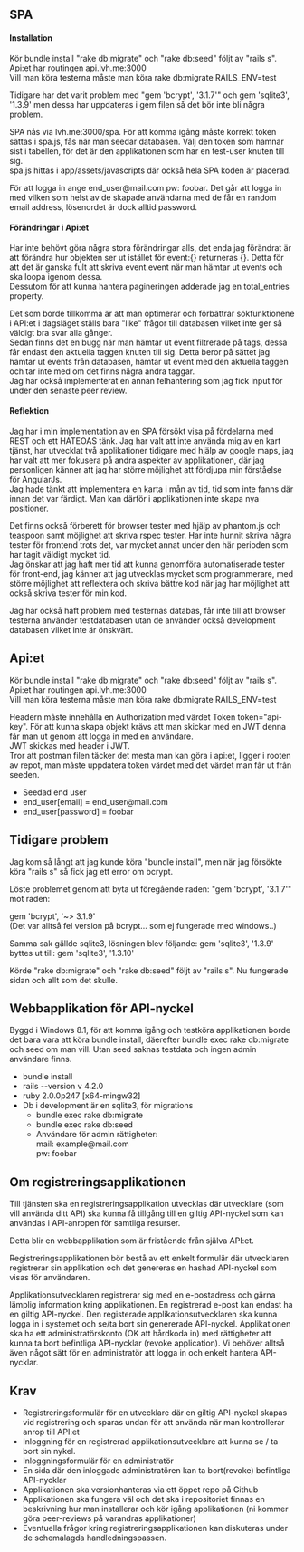 <h2>SPA</h2>
<h4>Installation</h4>
<p>
	Kör bundle install "rake db:migrate" och "rake db:seed" följt av "rails s".<br>
	Api:et har routingen api.lvh.me:3000<br>
	Vill man köra testerna måste man köra rake db:migrate RAILS_ENV=test
</p>
<p>
	Tidigare har det varit problem med "gem 'bcrypt', '3.1.7'" och 	gem 'sqlite3', '1.3.9' men dessa har uppdateras i gem filen så det bör inte bli några problem.
</p>
<p>
	SPA nås via lvh.me:3000/spa. För att komma igång måste korrekt token sättas i spa.js, fås när man seedar databasen. Välj den token som hamnar sist i tabellen, för det är den applikationen som har en test-user knuten till sig. <br>
	spa.js hittas i app/assets/javascripts där också hela SPA koden är placerad.
</p>
<p>
	För att logga in ange end_user@mail.com pw: foobar. Det går att logga in med vilken som helst av de skapade användarna med de får en random email address, lösenordet är dock alltid password.
</p>
<h4>Förändringar i Api:et</h4>
<p>
Har inte behövt göra några stora förändringar alls, det enda jag förändrat är att förändra hur objekten ser ut istället för event:{} returneras {}. Detta för att det är ganska fult att skriva event.event när man hämtar ut events och ska loopa igenom dessa.<br>
Dessutom för att kunna hantera pagineringen adderade jag en total_entries property.
</p>
<p>
Det som borde tillkomma är att man optimerar och förbättrar sökfunktionene i API:et i dagsläget ställs bara "like" frågor till databasen vilket inte ger så väldigt bra svar alla gånger. <br>
Sedan finns det en bugg när man hämtar ut event filtrerade på tags, dessa får endast den aktuella taggen knuten till sig. Detta beror på sättet jag hämtar ut events från databasen, hämtar ut event med den aktuella taggen och tar inte med om det finns några andra taggar. <br>
Jag har också implementerat en annan felhantering som jag fick input för under den senaste peer review.
</p>
<h4>Reflektion</h4>
<p>
Jag har i min implementation av en SPA försökt visa på fördelarna med REST och ett HATEOAS tänk. Jag har valt att inte använda mig av en kart tjänst, har utvecklat två applikationer tidigare med hjälp av google maps, jag har valt att mer fokusera på andra aspekter av applikationen, där jag personligen känner att jag har större möjlighet att fördjupa min förståelse för AngularJs. <br>
Jag hade tänkt att implementera en karta i mån av tid, tid som inte fanns där innan det var färdigt. Man kan därför i applikationen inte skapa nya positioner.
</p>
<p>
Det finns också förberett för browser tester med hjälp av phantom.js och teaspoon samt möjlighet att skriva rspec tester. Har inte hunnit skriva några tester för frontend trots det, var mycket annat under den här perioden som har tagit väldigt mycket tid.<br>
Jag önskar att jag haft mer tid att kunna genomföra automatiserade tester för front-end, jag känner att jag utvecklas mycket som programmerare, med större möjlighet att reflektera och skriva bättre kod när jag har möjlighet att också skriva tester för min kod.
</p>
<p>
Jag har också haft problem med testernas databas, får inte till att browser testerna använder testdatabasen utan de använder också development databasen vilket inte är önskvärt.
</p>

<h2>Api:et</h2>
<p>
	Kör bundle install "rake db:migrate" och "rake db:seed" följt av "rails s".<br>
	Api:et har routingen api.lvh.me:3000<br>
	Vill man köra testerna måste man köra rake db:migrate RAILS_ENV=test
</p>
<p>
	Headern måste innehålla en Authorization med värdet Token token="api-key". För att kunna skapa objekt krävs att man skickar med en JWT denna får man ut genom att logga in med en användare.<br>
	JWT skickas med header i JWT.<br>
	Tror att postman filen täcker det mesta man kan göra i api:et, ligger i rooten av repot, man måste uppdatera token värdet med det värdet man får ut från seeden.
</p>
<ul>
	<li>Seedad end user</li>
	<li>end_user[email] = end_user@mail.com</li>
	<li>end_user[password] = foobar</li>
</ul>

<h2>Tidigare problem</h2>
<p>
Jag kom så långt att jag kunde köra "bundle install", men när jag försökte köra "rails s" så fick jag ett error om bcrypt.
</p>
<p>
Löste problemet genom att byta ut föregående raden:
"gem 'bcrypt', '3.1.7'"
<br>
mot raden:<br>

gem 'bcrypt', '~> 3.1.9' <br>
(Det var alltså fel version på bcrypt... som ej fungerade med windows..)
</p>
<p>
	Samma sak gällde sqlite3, lösningen blev följande:
	gem 'sqlite3', '1.3.9'
	byttes ut till:
	gem 'sqlite3', '1.3.10'
</p>
<p>
	Körde "rake db:migrate" och "rake db:seed" följt av "rails s".
	Nu fungerade sidan och allt som det skulle.
</p>
<h2>Webbapplikation för API-nyckel</h2>
<p>
	Byggd i Windows 8.1, för att komma igång och testköra applikationen borde det bara vara att köra bundle install, däerefter bundle exec rake db:migrate och seed om man vill. Utan seed saknas testdata och ingen admin användare finns.
</p>
<ul>
	<li>bundle install</li>
	<li>rails --version v 4.2.0</li>
	<li>ruby 2.0.0p247 [x64-mingw32]</li>
	<li>
		Db i development är en sqlite3, för migrations
		<ul>
			<li>
				bundle exec rake db:migrate
			</li>
			<li>
				bundle exec rake db:seed
			</li>
			<li>
				Användare för admin rättigheter: <br>
				mail: example@mail.com <br>
				pw: foobar
			</li>
		</ul>
	</li>
</ul>

<h2>Om registreringsapplikationen</h2>
<p>Till tjänsten ska en registreringsapplikation utvecklas där utvecklare (som vill använda ditt API) ska kunna få tillgång till en giltig API-nyckel som kan användas i API-anropen för samtliga resurser. </p>

<p>Detta blir en webbapplikation som är fristående från själva API:et. </p>

<p>Registreringsapplikationen bör bestå av ett enkelt formulär där utvecklaren registrerar sin applikation och det genereras en hashad API-nyckel som visas för användaren. </p>

<p>Applikationsutvecklaren registrerar sig med en e-postadress och gärna lämplig information kring applikationen. En registrerad e-post kan endast ha en giltig API-nyckel. Den registerade applikationsutvecklaren ska kunna logga in i systemet och se/ta bort sin genererade API-nyckel.
Applikationen ska ha ett administratörskonto (OK att hårdkoda in) med rättigheter att kunna ta bort befintliga API-nycklar (revoke application). Vi behöver alltså även något sätt för en administratör att logga in och enkelt hantera API-nycklar.</p>

<h2>Krav</h2>
<ul>
<li>Registreringsformulär för en utvecklare där en giltig API-nyckel skapas vid registrering och sparas undan för att använda när man kontrollerar anrop till API:et</li>
<li>Inloggning för en registrerad applikationsutvecklare att kunna se / ta bort sin nykel.</li>
<li>Inloggningsformulär för en administratör</li>
<li>En sida där den inloggade administratören kan ta bort(revoke) befintliga API-nycklar</li>
<li>Applikationen ska versionhanteras via ett öppet repo på Github</li>
<li>Applikationen ska fungera väl och det ska i repositoriet finnas en beskrivning hur man installerar och kör igång applikationen (ni kommer göra peer-reviews på varandras applikationer)</li>
<li>Eventuella frågor kring registreringsapplikationen kan diskuteras under de schemalagda handledningspassen.</li>
</ul>
